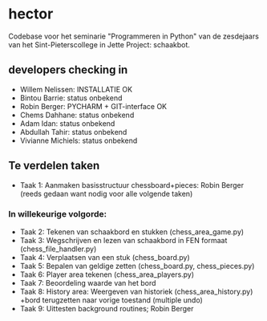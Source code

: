# hector
Codebase voor het seminarie "Programmeren in Python" van de zesdejaars van het Sint-Pieterscollege in Jette 
Project: schaakbot.


## developers checking in 
* Willem Nelissen: INSTALLATIE OK
* Bintou Barrie: status onbekend
* Robin Berger: PYCHARM + GIT-interface OK
* Chems Dahhane: status onbekend
* Adam Idan: status onbekend
* Abdullah Tahir: status onbekend
* Vivianne Michiels: status onbekend

## Te verdelen taken
* Taak 1: Aanmaken basisstructuur chessboard+pieces: Robin Berger (reeds gedaan want nodig voor alle volgende taken)
### In willekeurige volgorde:
* Taak 2: Tekenen van schaakbord en stukken (chess_area_game.py)
* Taak 3: Wegschrijven en lezen van schaakbord in FEN formaat (chess_file_handler.py)
* Taak 4: Verplaatsen van een stuk (chess_board.py)
* Taak 5: Bepalen van geldige zetten (chess_board.py, chess_pieces.py)
* Taak 6: Player area tekenen (chess_area_players.py)
* Taak 7: Beoordeling waarde van het bord
* Taak 8: History area: Weergeven van historiek (chess_area_history.py)
    +bord terugzetten naar vorige toestand (multiple undo)
* Taak 9: Uittesten background routines; Robin Berger

